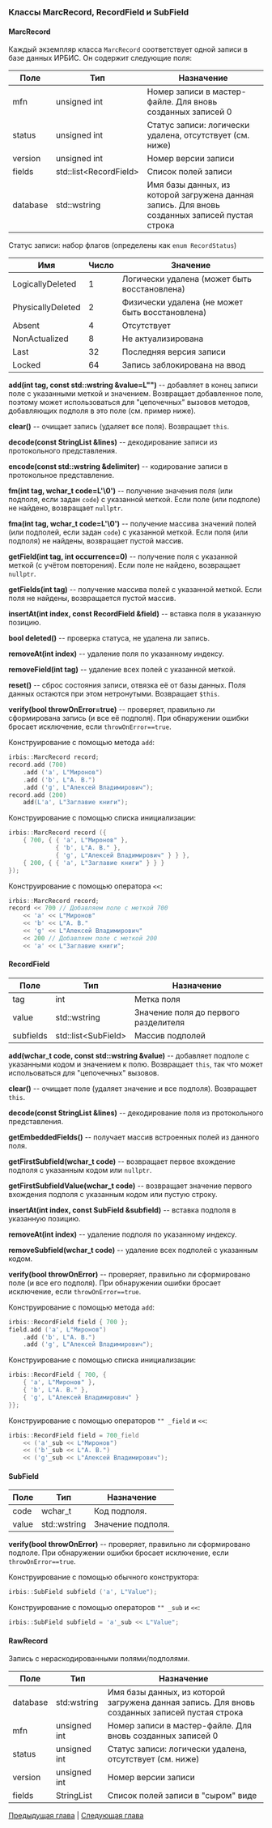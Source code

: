 ### Классы MarcRecord, RecordField и SubField

#### MarcRecord

Каждый экземпляр класса `MarcRecord` соответствует одной записи в базе данных ИРБИС. Он содержит следующие поля:

Поле     | Тип                      | Назначение
---------|--------------------------|----------
mfn      | unsigned int             | Номер записи в мастер-файле. Для вновь созданных записей 0
status   | unsigned int             | Статус записи: логически удалена, отсутствует (см. ниже)
version  | unsigned int             | Номер версии записи
fields   | std::list\<RecordField\> | Список полей записи
database | std::wstring             | Имя базы данных, из которой загружена данная запись. Для вновь созданных записей пустая строка

Статус записи: набор флагов (определены как `enum RecordStatus`)

Имя                | Число | Значение
-------------------|-------|---------
LogicallyDeleted   | 1     | Логически удалена (может быть восстановлена)
PhysicallyDeleted  | 2     | Физически удалена (не может быть восстановлена)
Absent             | 4     | Отсутствует
NonActualized      | 8     | Не актуализирована
Last               | 32    | Последняя версия записи
Locked             | 64    | Запись заблокирована на ввод

**add(int tag, const std::wstring &value=L"")** -- добавляет в конец записи поле с указанными меткой и значением. Возвращает добавленное поле, поэтому может использоваться для "цепочечных" вызовов методов, добавляющих подполя в это поле (см. пример ниже).

**clear()** -- очищает запись (удаляет все поля). Возвращает `this`.

**decode(const StringList &lines)** -- декодирование записи из протокольного представления.

**encode(const std::wstring &delimiter)** -- кодирование записи в протокольное представление.

**fm(int tag, wchar_t code=L'\0')** -- получение значения поля (или подполя, если задан `code`) с указанной меткой. Если поле (или подполе) не найдено, возвращает `nullptr`.

**fma(int tag, wchar_t code=L'\0')** -- получение массива значений полей (или подполей, если задан `code`) с указанной меткой. Если поля (или подполя) не найдены, возвращает пустой массив.

**getField(int tag, int occurrence=0)** -- получение поля с указанной меткой (с учётом повторения). Если поле не найдено, возвращает `nullptr`.

**getFields(int tag)** -- получение массива полей с указанной меткой. Если поля не найдены, возвращается пустой массив.

**insertAt(int index, const RecordField &field)** -- вставка поля в указанную позицию.

**bool deleted()** -- проверка статуса, не удалена ли запись.

**removeAt(int index)** -- удаление поля по указанному индексу.

**removeField(int tag)** -- удаление всех полей с указанной меткой.

**reset()** -- сброс состояния записи, отвязка её от базы данных. Поля данных остаются при этом нетронутыми. Возвращает `$this`.

**verify(bool throwOnError=true)** -- проверяет, правильно ли сформирована запись (и все её подполя). При обнаружении ошибки бросает исключение, если `throwOnError==true`.

Конструирование с помощью метода `add`:

```c++
irbis::MarcRecord record;
record.add (700)
    .add ('a', L"Миронов")
    .add ('b', L"А. В.")
    .add ('g', L"Алексей Владимирович");
record.add (200)
    add(L'a', L"Заглавие книги");    
```

Конструирование с помощью списка инициализации:

```c++
irbis::MarcRecord record ({
    { 700, { { 'a', L"Миронов" }, 
             { 'b', L"А. В." },  
             { 'g', L"Алексей Владимирович" } } },
    { 200, { { 'a', L"Заглавие книги" } } }    
});
```

Конструирование с помощью оператора `<<`:

```c++
irbis::MarcRecord record;
record << 700 // Добавляем поле с меткой 700 
    << 'a' << L"Миронов"
    << 'b' << L"А. В."
    << 'g' << L"Алексей Владимирович"
    << 200 // Добавляем поле с меткой 200
    << 'a' << L"Заглавие книги";
```

#### RecordField

Поле|Тип|Назначение
----------|---|----------
tag       | int                   | Метка поля
value     | std::wstring          | Значение поля до первого разделителя
subfields | std::list\<SubField\> | Массив подполей

**add(wchar_t code, const std::wstring &value)** -- добавляет подполе с указанными кодом и значением к полю. Возвращает `this`, так что может испольоваться для "цепочечных" вызовов.

**clear()** -- очищает поле (удаляет значение и все подполя). Возвращает `this`.

**decode(const StringList &lines)** -- декодирование поля из протокольного представления.

**getEmbeddedFields()** -- получает массив встроенных полей из данного поля.

**getFirstSubfield(wchar_t code)** -- возвращает первое вхождение подполя с указанным кодом или `nullptr`.

**getFirstSubfieldValue(wchar_t code)** -- возвращает значение первого вхождения подполя с указанным кодом или пустую строку.

**insertAt(int index, const SubField &subfield)** -- вставка подполя в указанную позицию.
 
**removeAt(int index)** -- удаление подполя по указанному индексу.

**removeSubfield(wchar_t code)** -- удаление всех подполей с указанным кодом.

**verify(bool throwOnError)** -- проверяет, правильно ли сформировано поле (и все его подполя). При обнаружении ошибки бросает исключение, если `throwOnError==true`.

Конструирование с помощью метода `add`:

```c++
irbis::RecordField field { 700 };
field.add ('a', L"Миронов")
    .add ('b', L"А. В.")
    .add ('g', L"Алексей Владимирович");
```

Конструирование с помощью списка инициализации:

```c++
irbis::RecordField { 700, { 
    { 'a', L"Миронов" },
    { 'b', L"А. В." },
    { 'g', L"Алексей Владимирович" }
}};
```

Конструирование с помощью операторов `"" _field` и `<<`:

```c++
irbis::RecordField field = 700_field 
    << ('a'_sub << L"Миронов") 
    << ('b'_sub << L"А. В.")
    << ('g'_sub << L"Алексей Владимирович");
```

#### SubField

Поле  | Тип          | Назначение
------|--------------|----------
code  | wchar_t      | Код подполя.
value | std::wstring | Значение подполя.

**verify(bool throwOnError)** -- проверяет, правильно ли сформировано подполе. При обнаружении ошибки бросает исключение, если `throwOnError==true`.

Конструирование с помощью обычного конструктора:

```c++
irbis::SubField subfield ('a', L"Value");
```

Конструирование с помощью операторов `"" _sub` и `<<`:

```c++
irbis::SubField subfield = 'a'_sub << L"Value";
```

#### RawRecord

Запись с нераскодированными полями/подполями.

Поле     | Тип          | Назначение
---------|--------------|----------
database | std:wstring  | Имя базы данных, из которой загружена данная запись. Для вновь созданных записей пустая строка
mfn      | unsigned int | Номер записи в мастер-файле. Для вновь созданных записей 0
status   | unsigned int | Статус записи: логически удалена, отсутствует (см. ниже)
version  | unsigned int | Номер версии записи
fields   | StringList   | Список полей записи в "сыром" виде

[Предыдущая глава](chapter2.md) | [Следующая глава](chapter3.md)
